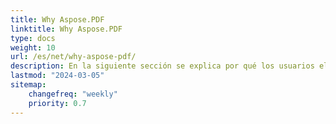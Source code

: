 ```yaml
---
title: Why Aspose.PDF
linktitle: Why Aspose.PDF
type: docs
weight: 10
url: /es/net/why-aspose-pdf/
description: En la siguiente sección se explica por qué los usuarios eligen Aspose.PDF para .NET para trabajar con documentos.
lastmod: "2024-03-05"
sitemap:
    changefreq: "weekly"
    priority: 0.7
---
```

